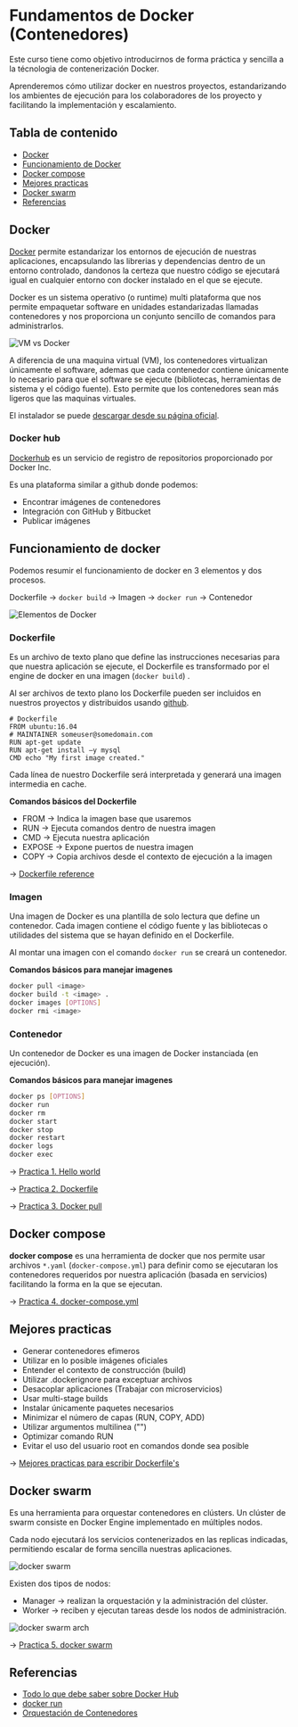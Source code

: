 # Fundamentos de Docker (Contenedores)

Este curso tiene como objetivo introducirnos de forma práctica y sencilla a la técnologia de contenerización Docker.
    
Aprenderemos cómo utilizar docker en nuestros proyectos, estandarizando los ambientes de ejecución para los colaboradores de los proyecto y facilitando la implementación y escalamiento.

## Tabla de contenido
* [Docker](#docker)
* [Funcionamiento de Docker](#funcionamiento-de-docker)
* [Docker compose](#docker-compose)
* [Mejores practicas](#mejores-practicas)
* [Docker swarm](#docker-swarm)
* [Referencias](#referencias)

## Docker

[Docker](https://docs.docker.com/) permite estandarizar los entornos de ejecución de nuestras aplicaciones, encapsulando las librerias y dependencias dentro de un entorno controlado, dandonos la certeza que nuestro código se ejecutará igual en cualquier entorno con docker instalado en el que se ejecute.

Docker es un sistema operativo (o runtime) multi plataforma que nos permite empaquetar software en unidades estandarizadas llamadas contenedores y nos proporciona un conjunto sencillo de comandos para administrarlos. 

![VM vs Docker](./assets/1.png)

A diferencia de una maquina virtual (VM), los contenedores virtualizan únicamente el software, ademas que cada contenedor contiene únicamente lo necesario para que el software se ejecute (bibliotecas, herramientas de sistema y el código fuente). Esto permite que los contenedores sean más ligeros que las maquinas virtuales.

El instalador se puede [descargar desde su página oficial](https://docs.docker.com/engine/install/).

### Docker hub

[Dockerhub](https://hub.docker.com/) es un servicio de registro de repositorios proporcionado por Docker Inc.

Es una plataforma similar a github donde podemos:
* Encontrar imágenes de contenedores
* Integración con GitHub y Bitbucket
* Publicar imágenes

## Funcionamiento de docker

Podemos resumir el funcionamiento de docker en 3 elementos y dos procesos.

Dockerfile → ```docker build``` → Imagen → ```docker run``` → Contenedor

![Elementos de Docker](./assets/2.png)

### Dockerfile

Es un archivo de texto plano que define las instrucciones necesarias para que nuestra aplicación se ejecute, el Dockerfile es transformado por el engine de docker en una imagen (```docker build```) .

Al ser archivos de texto plano los Dockerfile pueden ser incluidos en nuestros proyectos y distribuidos usando [github](https://github.com/).

```docker
# Dockerfile 
FROM ubuntu:16.04
# MAINTAINER someuser@somedomain.com
RUN apt-get update
RUN apt-get install –y mysql
CMD echo "My first image created."
```

Cada línea de nuestro Dockerfile será interpretada y generará una imagen intermedia en cache.

**Comandos básicos del Dockerfile**

* FROM → Indica la imagen base que usaremos
* RUN → Ejecuta comandos dentro de nuestra imagen
* CMD → Ejecuta nuestra aplicación
* EXPOSE → Expone puertos de nuestra imagen
* COPY → Copia archivos desde el contexto de ejecución a la imagen

→ [Dockerfile reference](https://docs.docker.com/engine/reference/builder/)

### Imagen
Una imagen de Docker es una plantilla de solo lectura que define un contenedor. Cada imagen contiene el código fuente y las bibliotecas o utilidades del sistema que se hayan definido en el Dockerfile.

Al montar una imagen con el comando ```docker run``` se creará un contenedor.

**Comandos básicos para manejar imagenes**

```bash
docker pull <image>
docker build -t <image> .
docker images [OPTIONS]
docker rmi <image>
```

### Contenedor
Un contenedor de Docker es una imagen de Docker instanciada (en ejecución).

**Comandos básicos para manejar imagenes**

```bash
docker ps [OPTIONS]
docker run 
docker rm
docker start
docker stop
docker restart
docker logs 
docker exec
```

→ [Practica 1. Hello world](./ejercicios/E01/README.md)

→ [Practica 2. Dockerfile](./ejercicios/E02/README.md)

→ [Practica 3. Docker pull](./ejercicios/E03/README.md)

## Docker compose

**docker compose** es una herramienta de docker que nos permite usar archivos `*.yaml` (`docker-compose.yml`) para  definir como se ejecutaran los contenedores requeridos por nuestra aplicación (basada en servicios) facilitando la forma en la que se ejecutan.

→ [Practica 4. docker-compose.yml](./ejercicios/E04/README.md)

## Mejores practicas
* Generar contenedores efimeros
* Utilizar en lo posible imágenes oficiales 
* Entender el contexto de construcción (build)
* Utilizar .dockerignore para exceptuar archivos
* Desacoplar aplicaciones (Trabajar con microservicios)
* Usar multi-stage builds
* Instalar únicamente paquetes necesarios
* Minimizar el número de capas (RUN, COPY, ADD)
* Utilizar argumentos multilinea ("\")
* Optimizar comando RUN
* Evitar el uso del usuario root en comandos donde sea posible

→ [Mejores practicas para escribir Dockerfile's](https://docs.docker.com/develop/develop-images/dockerfile_best-practices/)

## Docker swarm

Es una herramienta para orquestar contenedores en clústers. Un clúster de swarm consiste en Docker Engine implementado en múltiples nodos.

Cada nodo ejecutará los servicios contenerizados en las replicas indicadas, permitiendo escalar de forma sencilla nuestras aplicaciones.

![docker swarm](./assets/3.png)

Existen  dos tipos de nodos:

* Manager → realizan la orquestación y la administración del clúster. 
* Worker → reciben y ejecutan tareas desde los nodos de administración.

![docker swarm arch](./assets/4.png)

→ [Practica 5. docker swarm](./ejercicios/E04/README.md)

## Referencias

* [Todo lo que debe saber sobre Docker Hub](https://geekflare.com/es/docker-hub-introduction)
* [docker run](https://superadmin.es/blog/que-es/docker-run/)
* [Orquestación de Contenedores](https://blog.techdata.com/ts/latam/orquestaci%C3%B3n-de-contenedores)